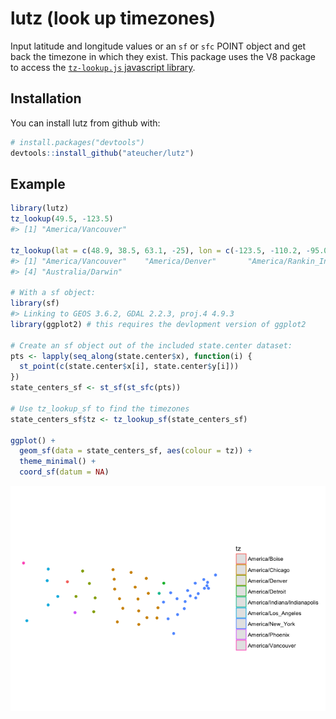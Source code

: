 
<!-- README.md is generated from README.Rmd. Please edit that file -->
lutz (look up timezones)
========================

Input latitude and longitude values or an `sf` or `sfc` POINT object and get back the timezone in which they exist. This package uses the V8 package to access the [`tz-lookup.js` javascript library](https://github.com/darkskyapp/tz-lookup/).

Installation
------------

You can install lutz from github with:

``` r
# install.packages("devtools")
devtools::install_github("ateucher/lutz")
```

Example
-------

``` r
library(lutz)
tz_lookup(49.5, -123.5)
#> [1] "America/Vancouver"

tz_lookup(lat = c(48.9, 38.5, 63.1, -25), lon = c(-123.5, -110.2, -95.0, 130))
#> [1] "America/Vancouver"    "America/Denver"       "America/Rankin_Inlet"
#> [4] "Australia/Darwin"

# With a sf object:
library(sf)
#> Linking to GEOS 3.6.2, GDAL 2.2.3, proj.4 4.9.3
library(ggplot2) # this requires the devlopment version of ggplot2

# Create an sf object out of the included state.center dataset:
pts <- lapply(seq_along(state.center$x), function(i) {
  st_point(c(state.center$x[i], state.center$y[i]))
})
state_centers_sf <- st_sf(st_sfc(pts))

# Use tz_lookup_sf to find the timezones
state_centers_sf$tz <- tz_lookup_sf(state_centers_sf)

ggplot() + 
  geom_sf(data = state_centers_sf, aes(colour = tz)) + 
  theme_minimal() + 
  coord_sf(datum = NA)
```

![](README-example-1.png)
